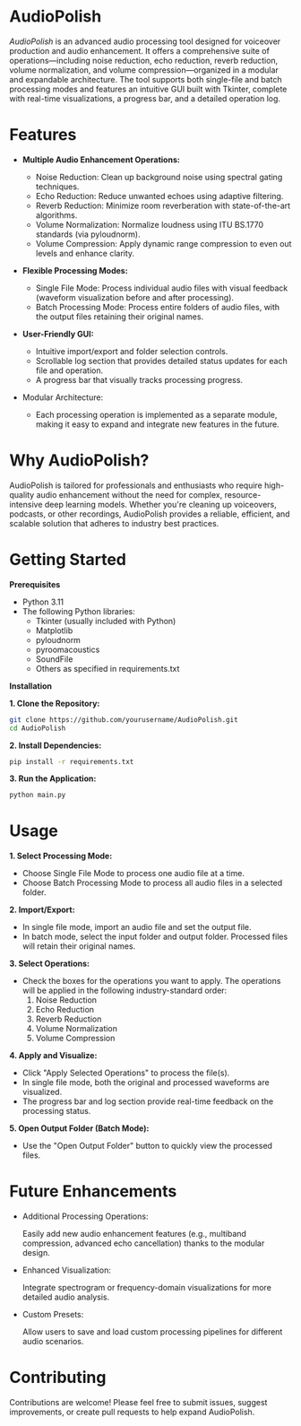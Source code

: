 # AudioPolish
*AudioPolish* is an advanced audio processing tool designed for voiceover production and audio enhancement. It offers a comprehensive suite of operations—including noise reduction, echo reduction, reverb reduction, volume normalization, and volume compression—organized in a modular and expandable architecture. The tool supports both single-file and batch processing modes and features an intuitive GUI built with Tkinter, complete with real-time visualizations, a progress bar, and a detailed operation log.

# Features
- **Multiple Audio Enhancement Operations:**

  - Noise Reduction: Clean up background noise using spectral gating techniques.
  - Echo Reduction: Reduce unwanted echoes using adaptive filtering.
  - Reverb Reduction: Minimize room reverberation with state-of-the-art algorithms.
  - Volume Normalization: Normalize loudness using ITU BS.1770 standards (via pyloudnorm).
  - Volume Compression: Apply dynamic range compression to even out levels and enhance clarity.

- **Flexible Processing Modes:**
  - Single File Mode: Process individual audio files with visual feedback (waveform visualization before and after processing).
  - Batch Processing Mode: Process entire folders of audio files, with the output files retaining their original names.

- **User-Friendly GUI:**
  - Intuitive import/export and folder selection controls.
  - Scrollable log section that provides detailed status updates for each file and operation.
  - A progress bar that visually tracks processing progress.

- Modular Architecture:
  - Each processing operation is implemented as a separate module, making it easy to expand and integrate new features in the future.

# Why AudioPolish?
AudioPolish is tailored for professionals and enthusiasts who require high-quality audio enhancement without the need for complex, resource-intensive deep learning models. Whether you're cleaning up voiceovers, podcasts, or other recordings, AudioPolish provides a reliable, efficient, and scalable solution that adheres to industry best practices.

# Getting Started
**Prerequisites**
  - Python 3.11
  - The following Python libraries:
    - Tkinter (usually included with Python)
    - Matplotlib
    - pyloudnorm
    - pyroomacoustics
    - SoundFile
    - Others as specified in requirements.txt

**Installation**

**1. Clone the Repository:**
```bash
git clone https://github.com/yourusername/AudioPolish.git
cd AudioPolish
```
**2. Install Dependencies:**
```bash
pip install -r requirements.txt
```
**3. Run the Application:**
```bash
python main.py
```

# Usage
**1. Select Processing Mode:**
  - Choose Single File Mode to process one audio file at a time.
  - Choose Batch Processing Mode to process all audio files in a selected folder.

**2. Import/Export:**
  - In single file mode, import an audio file and set the output file.
  - In batch mode, select the input folder and output folder. Processed files will retain their original names.

**3. Select Operations:**

  - Check the boxes for the operations you want to apply. The operations will be applied in the following industry-standard order:
    1. Noise Reduction
    2. Echo Reduction
    3. Reverb Reduction
    4. Volume Normalization
    5. Volume Compression

 **4. Apply and Visualize:**
  - Click "Apply Selected Operations" to process the file(s).
  - In single file mode, both the original and processed waveforms are visualized.
  - The progress bar and log section provide real-time feedback on the processing status.

**5. Open Output Folder (Batch Mode):**
  - Use the "Open Output Folder" button to quickly view the processed files.

# Future Enhancements
- Additional Processing Operations:

  Easily add new audio enhancement features (e.g., multiband compression, advanced echo cancellation) thanks to the modular design.

- Enhanced Visualization:

  Integrate spectrogram or frequency-domain visualizations for more detailed audio analysis.

- Custom Presets:

  Allow users to save and load custom processing pipelines for different audio scenarios.

# Contributing
Contributions are welcome! Please feel free to submit issues, suggest improvements, or create pull requests to help expand AudioPolish.
